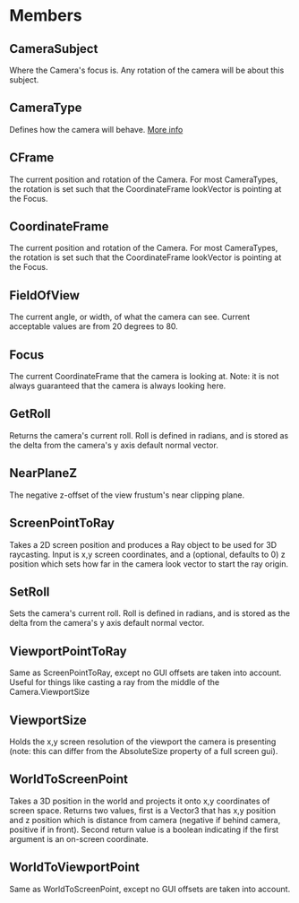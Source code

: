 # Members

## CameraSubject
Where the Camera's focus is.  Any rotation of the camera will be about this subject.

## CameraType
Defines how the camera will behave. <a href='http://wiki.roblox.com/index.php/CameraType' target='_blank'>More info</a>

## CFrame
The current position and rotation of the Camera.  For most CameraTypes, the rotation is set such that the CoordinateFrame lookVector is pointing at the Focus.

## CoordinateFrame
The current position and rotation of the Camera.  For most CameraTypes, the rotation is set such that the CoordinateFrame lookVector is pointing at the Focus.

## FieldOfView
The current angle, or width, of what the camera can see.  Current acceptable values are from 20 degrees to 80.

## Focus
The current CoordinateFrame that the camera is looking at.  Note: it is not always guaranteed that the camera is always looking here.

## GetRoll
Returns the camera's current roll. Roll is defined in radians, and is stored as the delta from the camera's y axis default normal vector.

## NearPlaneZ
The negative z-offset of the view frustum's near clipping plane.

## ScreenPointToRay
Takes a 2D screen position and produces a Ray object to be used for 3D raycasting. Input is x,y screen coordinates, and a (optional, defaults to 0) z position which sets how far in the camera look vector to start the ray origin.

## SetRoll
Sets the camera's current roll. Roll is defined in radians, and is stored as the delta from the camera's y axis default normal vector.

## ViewportPointToRay
Same as ScreenPointToRay, except no GUI offsets are taken into account. Useful for things like casting a ray from the middle of the Camera.ViewportSize

## ViewportSize
Holds the x,y screen resolution of the viewport the camera is presenting (note: this can differ from the AbsoluteSize property of a full screen gui).

## WorldToScreenPoint
Takes a 3D position in the world and projects it onto x,y coordinates of screen space. Returns two values, first is a Vector3 that has x,y position and z position which is distance from camera (negative if behind camera, positive if in front). Second return value is a boolean indicating if the first argument is an on-screen coordinate.

## WorldToViewportPoint
Same as WorldToScreenPoint, except no GUI offsets are taken into account.